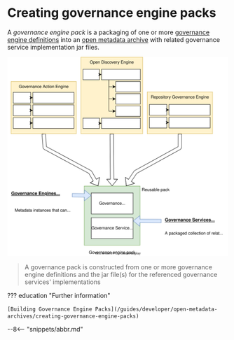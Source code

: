 <!-- SPDX-License-Identifier: CC-BY-4.0 -->
<!-- Copyright Contributors to the ODPi Egeria project 2020. -->

# Creating governance engine packs

A *governance engine pack* is a packaging of one or more [governance engine definitions](/concepts/governance-engine-definition) into an [open metadata archive](/concepts/open-metadata-archive) with related governance service implementation jar files.

![Governance engine pack](/guides/developer/open-metadata-archives/governance-engine-pack.svg)
> A governance pack is constructed from one or more governance engine definitions and the jar file(s) for the referenced governance services' implementations



??? education "Further information"

    [Building Governance Engine Packs](/guides/developer/open-metadata-archives/creating-governance-engine-packs)




--8<-- "snippets/abbr.md"
